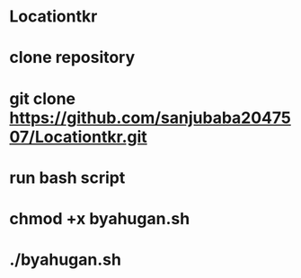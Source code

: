 # Locationtkr
# clone repository 
# git clone https://github.com/sanjubaba2047507/Locationtkr.git
# run bash script 

# chmod +x byahugan.sh
# ./byahugan.sh
